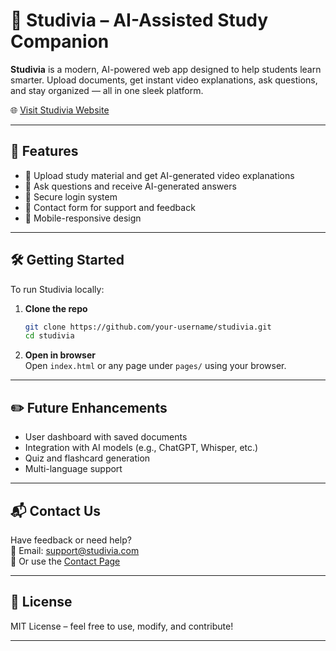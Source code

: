 # 📘 Studivia – AI-Assisted Study Companion

**Studivia** is a modern, AI-powered web app designed to help students learn smarter. Upload documents, get instant video explanations, ask questions, and stay organized — all in one sleek platform.

🌐 [Visit Studivia Website](https://petersiawish.github.io/studivia-platform/)

---

## 🚀 Features

- 📄 Upload study material and get AI-generated video explanations
- 🤖 Ask questions and receive AI-generated answers
- 🔐 Secure login system
- 📨 Contact form for support and feedback
- 📱 Mobile-responsive design

---

## 🛠️ Getting Started

To run Studivia locally:

1. **Clone the repo**

   ```bash
   git clone https://github.com/your-username/studivia.git
   cd studivia
   ```

2. **Open in browser**  
   Open `index.html` or any page under `pages/` using your browser.

---

## ✏️ Future Enhancements

- User dashboard with saved documents
- Integration with AI models (e.g., ChatGPT, Whisper, etc.)
- Quiz and flashcard generation
- Multi-language support

---

## 📬 Contact Us

Have feedback or need help?  
📧 Email: [support@studivia.com](mailto:support@studivia.com)  
📝 Or use the [Contact Page](./pages/contact.html)

---

## 📄 License

MIT License – feel free to use, modify, and contribute!

---
